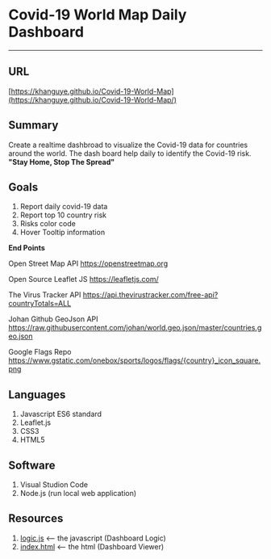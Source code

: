 # Covid-19 World Map Daily Dashboard
---

**URL**
---

[https://khanguye.github.io/Covid-19-World-Map](https://khanguye.github.io/Covid-19-World-Map/)

**Summary**
---

Create a realtime dashbroad to visualize the Covid-19 data for countries around the world. The dash board help daily to identify the Covid-19 risk. **"Stay Home, Stop The Spread"**

**Goals**
---

1. Report daily covid-19 data 
2. Report top 10 country risk 
3. Risks color code 
4. Hover Tooltip information

**End Points**

Open Street Map API
https://openstreetmap.org

Open Source Leaflet JS
https://leafletjs.com/

The Virus Tracker API
https://api.thevirustracker.com/free-api?countryTotals=ALL

Johan Github GeoJson API
https://raw.githubusercontent.com/johan/world.geo.json/master/countries.geo.json

Google Flags Repo
https://www.gstatic.com/onebox/sports/logos/flags/{country}_icon_square.png

**Languages**
---

1. Javascript ES6 standard
2. Leaflet.js 
3. CSS3 
4. HTML5

**Software**
---

1. Visual Studion Code
2. Node.js (run local web application)

**Resources**
--
1. [logic.js](static/js/plots.js) <-- the javascript (Dashboard Logic)
2. [index.html](index.html) <-- the html (Dashboard Viewer)
